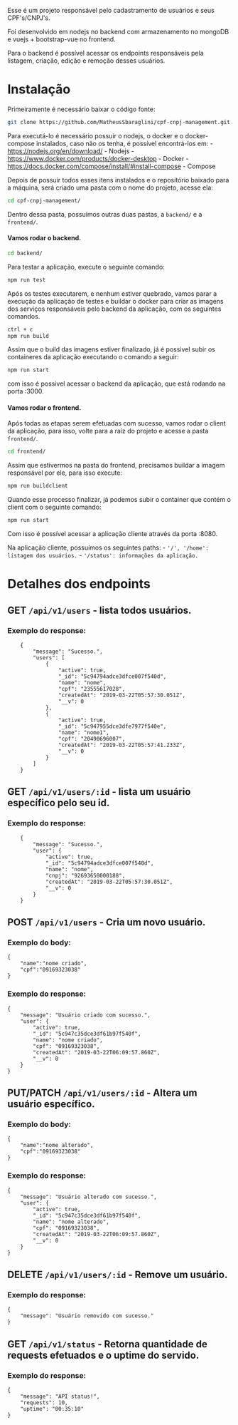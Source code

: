 Esse é um projeto responsável pelo cadastramento de usuários e seus CPF's/CNPJ's.

Foi desenvolvido em nodejs no backend com armazenamento no mongoDB e vuejs + bootstrap-vue no frontend.

Para o backend é possível acessar os endpoints responsáveis pela listagem, criação, edição e remoção desses usuários.

# Instalação

Primeiramente é necessário baixar o código fonte:
```sh
git clone https://github.com/MatheusSbaraglini/cpf-cnpj-management.git
```

Para executá-lo é necessário possuir o nodejs, o docker e o docker-compose instalados, caso não os tenha, é possível encontrá-los em:
    - https://nodejs.org/en/download/ - Nodejs
    - https://www.docker.com/products/docker-desktop - Docker
    - https://docs.docker.com/compose/install/#install-compose - Compose

Depois de possuir todos esses itens instalados e o repositório baixado para a máquina, será criado uma pasta com o nome do projeto, acesse ela:
```sh
cd cpf-cnpj-management/
```

Dentro dessa pasta, possuímos outras duas pastas, a `backend/` e a `frontend/`. 
#### Vamos rodar o backend.
```sh
cd backend/
```
Para testar a aplicação, execute o seguinte comando:
```sh
npm run test
```
Após os testes executarem, e nenhum estiver quebrado, vamos parar a execução da aplicação de testes e buildar o docker para criar as imagens dos serviços responsáveis pelo backend da aplicação, com os seguintes comandos.
```sh
ctrl + c
npm run build
```
Assim que o build das imagens estiver finalizado, já é possivel subir os containeres da aplicação executando o comando a seguir:
```sh
npm run start
```
com isso é possivel acessar o backend da aplicação, que está rodando na porta :3000.

#### Vamos rodar o frontend.
Após todas as etapas serem efetuadas com sucesso, vamos rodar o client da aplicação, para isso, volte para a raíz do projeto e acesse a pasta `frontend/`.
```sh
cd frontend/
```
Assim que estivermos na pasta do frontend, precisamos buildar a imagem responsável por ele, para isso execute:
```sh
npm run buildclient
```
Quando esse processo finalizar, já podemos subir o container que contém o client com o seguinte comando:
```sh
npm run start
```
Com isso é possível acessar a aplicação cliente através da porta :8080.

Na aplicação cliente, possuímos os seguintes paths:
    - `'/', '/home': listagem dos usuários.`
    - `'/status': informações da aplicação.`


# Detalhes dos endpoints

## GET `/api/v1/users` - lista todos usuários.
### Exemplo do response:
        {
            "message": "Sucesso.",
            "users": [
                {
                    "active": true,
                    "_id": "5c94794adce3dfce007f540d",
                    "name": "nome",
                    "cpf": "23555617028",
                    "createdAt": "2019-03-22T05:57:30.051Z",
                    "__v": 0
                },
                {
                    "active": true,
                    "_id": "5c947955dce3dfe7977f540e",
                    "name": "nome1",
                    "cpf": "20490696007",
                    "createdAt": "2019-03-22T05:57:41.233Z",
                    "__v": 0
                }
            ]
        }

## GET `/api/v1/users/:id` - lista um usuário específico pelo seu id.
### Exemplo do response:
        {
            "message": "Sucesso.",
            "user": {
                "active": true,
                "_id": "5c94794adce3dfce007f540d",
                "name": "nome",
                "cnpj": "92693650000188",
                "createdAt": "2019-03-22T05:57:30.051Z",
                "__v": 0
            }
        }
    
## POST `/api/v1/users` - Cria um novo usuário.
### Exemplo do body:
    {
        "name":"nome criado",
        "cpf":"09169323038"
    }
### Exemplo do response:
    {
        "message": "Usuário criado com sucesso.",
        "user": {
            "active": true,
            "_id": "5c947c35dce3df61b97f540f",
            "name": "nome criado",
            "cpf": "09169323038",
            "createdAt": "2019-03-22T06:09:57.860Z",
            "__v": 0
        }
    }

## PUT/PATCH `/api/v1/users/:id` - Altera um usuário específico.
### Exemplo do body:
    {
        "name":"nome alterado",
        "cpf":"09169323038"
    }

### Exemplo do response:
    {
        "message": "Usuário alterado com sucesso.",
        "user": {
            "active": true,
            "_id": "5c947c35dce3df61b97f540f",
            "name": "nome alterado",
            "cpf": "09169323038",
            "createdAt": "2019-03-22T06:09:57.860Z",
            "__v": 0
        }
    }

## DELETE `/api/v1/users/:id` - Remove um usuário.
### Exemplo do response:
    {
        "message": "Usuário removido com sucesso."
    }

## GET `/api/v1/status` - Retorna quantidade de requests efetuados e o uptime do servido.
### Exemplo do response:
    {
        "message": "API status!",
        "requests": 10,
        "uptime": "00:35:10"
    }